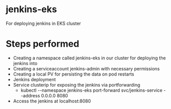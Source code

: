 # jenkins-eks
For deploying jenkins in EKS cluster


Steps performed
==================
* Creating a namespace called jenkins-eks in our cluster for deploying the jenkins into
* Creating a serviceaccount jenkins-admin with necessary permissions
* Creating a local PV for persisting the data on pod restarts
* Jenkins deployment
* Service clusterip for exposing the jenkins via portforwarding
   * kubectl --namespace jenkins-eks port-forward svc/jenkins-service --address 0.0.0.0 8080
* Access the jenkins at localhost:8080
